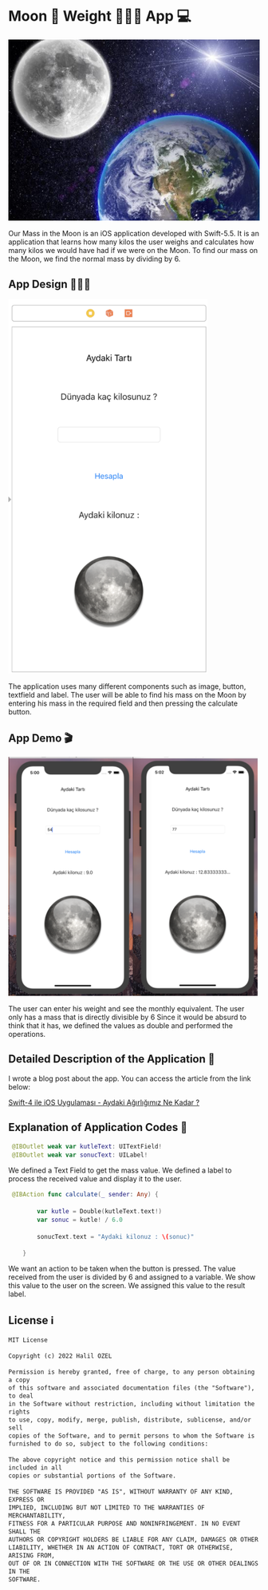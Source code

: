 # Moon 🌙 Weight 🏋🏻‍♂️ App 💻

![Screenshot](world.jpg)

Our Mass in the Moon is an iOS application developed with Swift-5.5. It is an application that learns how many kilos the user weighs and calculates how many kilos we would have had if we were on the Moon. To find our mass on the Moon, we find the normal mass by dividing by 6. 


## App Design 👨🏻‍💻

<img src="res1.png" width="400" /> 

The application uses many different components such as image, button, textfield and label. The user will be able to find his mass on the Moon by entering his mass in the required field and then pressing the calculate button.


## App Demo 🎬

<img src="screen1.png" width="500" /> 

The user can enter his weight and see the monthly equivalent. The user only has a mass that is directly divisible by 6
Since it would be absurd to think that it has, we defined the values as double and performed the operations.


## Detailed Description of the Application 👀

I wrote a blog post about the app. You can access the article from the link below:

[Swift-4 ile iOS Uygulaması - Aydaki Ağırlığımız Ne Kadar ?](https://medium.com/@halilozel1903/swift-4-ile-ios-uygulamas%C4%B1-aydaki-k%C3%BCtlemiz-ne-kadar-73084561f838)


## Explanation of Application Codes 🔎


```swift 
 @IBOutlet weak var kutleText: UITextField!
 @IBOutlet weak var sonucText: UILabel!
```
We defined a Text Field to get the mass value. We defined a label to process the received value and display it to the user.


```swift 
 @IBAction func calculate(_ sender: Any) {
        
        var kutle = Double(kutleText.text!)
        var sonuc = kutle! / 6.0
        
        sonucText.text = "Aydaki kilonuz : \(sonuc)"
        
    }
```

We want an action to be taken when the button is pressed. The value received from the user is divided by 6 and assigned to a variable. We show this value to the user on the screen. We assigned this value to the result label.

## License ℹ️
```
MIT License

Copyright (c) 2022 Halil OZEL

Permission is hereby granted, free of charge, to any person obtaining a copy
of this software and associated documentation files (the "Software"), to deal
in the Software without restriction, including without limitation the rights
to use, copy, modify, merge, publish, distribute, sublicense, and/or sell
copies of the Software, and to permit persons to whom the Software is
furnished to do so, subject to the following conditions:

The above copyright notice and this permission notice shall be included in all
copies or substantial portions of the Software.

THE SOFTWARE IS PROVIDED "AS IS", WITHOUT WARRANTY OF ANY KIND, EXPRESS OR
IMPLIED, INCLUDING BUT NOT LIMITED TO THE WARRANTIES OF MERCHANTABILITY,
FITNESS FOR A PARTICULAR PURPOSE AND NONINFRINGEMENT. IN NO EVENT SHALL THE
AUTHORS OR COPYRIGHT HOLDERS BE LIABLE FOR ANY CLAIM, DAMAGES OR OTHER
LIABILITY, WHETHER IN AN ACTION OF CONTRACT, TORT OR OTHERWISE, ARISING FROM,
OUT OF OR IN CONNECTION WITH THE SOFTWARE OR THE USE OR OTHER DEALINGS IN THE
SOFTWARE.
```


